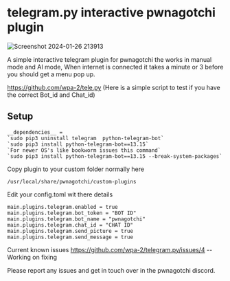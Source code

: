 # telegram.py interactive pwnagotchi plugin

![Screenshot 2024-01-26 213913](https://github.com/wpa-2/telegram.py/assets/9049886/6fecef07-c185-46ee-bd4b-e731290acffc)

A simple interactive telegram plugin for pwnagotchi the works in manual mode and AI mode, When internet is connected it takes a minute or 3 before you should get a menu 
pop up. 

https://github.com/wpa-2/tele.py (Here is a simple script to test if you have the correct Bot_id and Chat_id)



## Setup
```
__dependencies__ = 
`sudo pip3 uninstall telegram  python-telegram-bot` 
`sudo pip3 install python-telegram-bot==13.15`
`For newer OS's like bookworm issues this command`
`sudo pip3 install python-telegram-bot==13.15 --break-system-packages`

```

Copy plugin to your custom folder normally here 
```
/usr/local/share/pwnagotchi/custom-plugins
```

Edit your config.toml wit there details
```
main.plugins.telegram.enabled = true
main.plugins.telegram.bot_token = "BOT ID"
main.plugins.telegram.bot_name = "pwnagotchi"
main.plugins.telegram.chat_id = "CHAT ID"
main.plugins.telegram.send_picture = true
main.plugins.telegram.send_message = true
```

Current known issues 
https://github.com/wpa-2/telegram.py/issues/4 -- Working on fixing 


Please report any issues and get in touch over in the pwnagotchi discord. 
